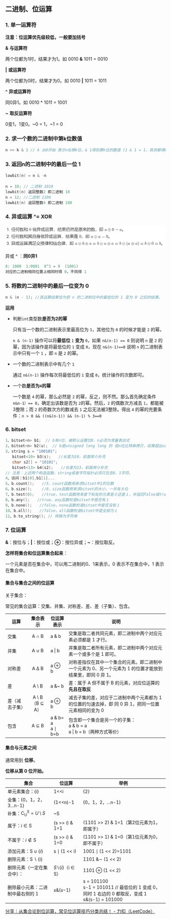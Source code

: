 ## 二进制、位运算 

### 1. 单一运算符

**注意：位运算优先级较低，一般要加括号**

**&**  **与运算符**

两个位都为1时，结果才为1。如 0010 **&** 1011 = 0010

**|**  **或运算符**

两个位都为0时，结果才为0。如 0010 **|** 1011 = 1011

**^**  **异或运算符**

同0异1。如 0010 **^** 1011 = 1001

**~**  **取反运算符**

0变1，1变0。~0 = 1，~1 = 0

### 2. 求一个数的二进制中第k位数值

```c++
n >> k & 1 // k 从0开始 表示n右移k位，& 1得到第k位的数值 (1 & 1 = 1，其余都得0 )
```

### 3. 返回n的二进制中的最后一位 1

```c++
lowbit(n) = n & -n

n = 10; // 二进制 1010 
lowbit(n) 返回整数2 即二进制 10
n = 12; //二进制 1100
lowbit(n) 返回整数4 即二进制 100
```

### 4. 异或运算  ^=  XOR

![image-20220803130752576](typora文档图片/image-20220803130752576.png)

异或  ^ ：**同0异1**

```c++
8: 1000  1:0001  8^1 = 9  (1001)
对应的二进制相同位置上相同时得 0，不同得 1
```

### 5. 将数的二进制中的最后一位变为 0 

```c++
n & (n - 1); //其运算结果恰为把 n 的二进制位中的最低位的 1 变为 0 之后的结果。
```

**运用**

- 判断`int`类型数**是否为2的幂**

    只有当一个数的二进制表示里最高位为 `1`，其他位为 `0` 的时候才能是 `2` 的幂。

    `n & (n-1)` 操作可以将**最低位** `1` **变为** `0`，如果 `n&(n-1) == 0` 则说明 `n` 是 `2` 的幂，因为该操作是将最低位的 `1` 变成 `0`，现在 `n&(n-1)==0` 说明 `n` 的二进制表示中只有一个 `1` ，即 `n` 是 `2` 的幂。

- 一个数的二进制表示中有几个 `1`

    通过 `n&(n-1)` 操作每次将最低位的 `1` 变成 `0`，统计操作的次数即可。

- 一个数**是否为`4`的幂**

    一个数是 `4` 的幂，那么必然是 `2` 的幂，反之，则不然。那么首先确定条件 `n&n-1）== 0`，确定出该数是否为 `2`的幂。然后，`2` 的偶数次方减去 `1`，都能被3整除；而 `2` 的奇数次方的数减去 `1` 之后无法被3整除。得出 `4` 的幂的充要条件：`n > 0 && ((n&(n-1)) && (n-1) % 3==0`

### 6. bitset

```c++
1、bitset<n> b1;  // b有n位，被默认设置位0，n必须为常量表达式
2、bitset<n> b2(u);  // b是unsigned long long 的 低n位比特串拷贝，如果超出u的位数，剩余的被设置为0
3、string s = "100101";
   bitset<10> b3(s);　　//长度为10，前面用０补充
   char s2[] = "10101";
   bitset<13> b4(s2);　　//长度为13，前面用０补充
// 注意：上述两个构造函数，string或者字符指针必须只包含0、1字符。
4、访问：b1[0],b1[1]...
5、b.count();　　//5，count函数用来求bitset中1的位数
6、b.size();　　 //8，size函数用来求bitset的大小，一共有８位
7、b.test(0);　　//true，test函数用来查下标处的元素是０还是１，并返回false或true，此处foo[0]为１，返回true
8、b.any();　　//true，any函数检查bitset中是否有１
9、b.none();　　//false，none函数检查bitset中是否没有１
10、b.all();　　//false，all函数检查bitset中是全部为１
11、b.to_string(); // 转换为字符串
```

### 7. 位运算

**&**：按位与；**|**：按位或；**⊕**：按位异或；**~**：按位取反。

**怎样将集合和位运算集合起来**：

一个元素是否在集合中，可以用二进制的0、1来表示，0 表示不在集合中，1 表示在集合中。

#### 集合与集合之间的位运算

关于集合：

常见的集合运算：交集、并集、对称差、差、差（子集）、包含。

| 运算   | 集合表示 | 位运算表示 | 说明 |
| ------ | :------: | ---------- | ---- |
| 交集   | A ∩ B    | a & b | 交集是取二者共同元素，即二进制中两个对应元素必须都是 1 才行。 |
| 并集   | A ∪ B    | a \| b | 并集是取二者所有元素，即二进制中两个对应元素一个或多个是 1 即可。 |
| 对称差 | A Δ B    | a ⊕ b | 对称差指仅在其中一个集合的元素。即二进制中一个元素为 0、另一个元素为 1 的位置才能放到结果里，即同 0 异 1。 |
| 差     | A \ B    | a &~ b | 差：属于 A 但不属于 B 的元素，对应位运算的**先且在取反** |
|差（减去子集）|A \ B（B ⊆ A）|a ⊕ b|减去子集的差，对应于二进制中两个元素都为 1 的位置的匀速去掉，即 同 0 异 1，把同一位置元素相同的变为 0|
| 包含   | A ⊆ B    | a & b= a<br />a ∣ b=b | 包含即一个集合是另一个的子集：<br />a & b = a<br />a \| b = b（两种方式等价） |

#### 集合与元素之间

通常用到 **位移**。

**位移从第 0 位开始。**

|集合|位运算|举例|
|-|-|-|
|单元素集合：{i}|1<<i|{2}|
|全集：{0，1，2，3...n-1}|(1<<n)-1|{0，1，2，...n-1}|
|补集：$\mathrm {C_U^S}=U\setminus S$|~S||
|属于：$i\in\mathrm S$|(s >> *i*) & 1=1|(1101 >> 2) & 1=1（第2位元素为1，即属于）|
|不属于：$i\notin\mathrm S$|(s >> *i*) & 1=0|(1101 >> 1) & 1=0（第1位元素为0，即不属于）|
|添加元素：S ∪ {*i*}|s ∣ (1 << i)|1001 ∣ (1 << 2)=1101|
|删除元素：S ∖ {i}||1101 &∼ (1 << 2)|
|删除元素（一定在集合中）：|*S*∖{*i*}（i ∈ S）|1101 ⊕ (1 << 2)|
|删除最小元素：二进制中最右侧的 1|*s*&(*s*−1)|s = 101100  <br>s-1 = 101011 // 最低位的 1 变成 0，同时 1 右边的 0 都取反，变成 1<br>s&(s-1) = 101000|



[分享｜从集合论到位运算，常见位运算技巧分类总结！ - 力扣（LeetCode）](https://leetcode.cn/circle/discuss/CaOJ45/)
